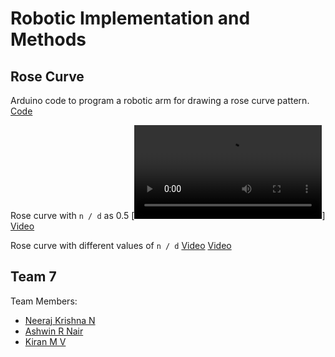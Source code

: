 # Robotic Implementation and Methods

## Rose Curve

Arduino code to program a robotic arm for drawing a rose curve pattern.
[Code](./arduino/rose-curve-robotic-arm/servo-rose-curve/)

Rose curve with `n / d` as 0.5
[![Video](https://github.com/nnk03/robot-implementation-and-methods/blob/main/arduino/rose-curve-robotic-arm/rose-curve-k-half.mp4)]
[Video](./arduino/rose-curve-robotic-arm/rose-curve-k-half.mp4)

Rose curve with different values of `n / d`
[Video](https://github.com/nnk03/robot-implementation-and-methods/blob/main/arduino/rose-curve-robotic-arm/rose-curves-timelapses.mp4)
[Video](./arduino/rose-curve-robotic-arm/rose-curves-timelapses.mp4)

## Team 7

Team Members:

- [Neeraj Krishna N](https://github.com/nnk03)
- [Ashwin R Nair](https://github.com/Ash173)
- [Kiran M V](https://github.com/kmv19)
